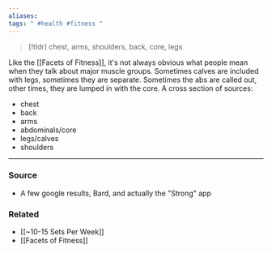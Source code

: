 ```yaml
---
aliases: 
tags: " #health #fitness "
---
```


> [!tldr] chest, arms, shoulders, back, core, legs

Like the [[Facets of Fitness]], it's not always obvious what people mean when they talk about major muscle groups. Sometimes calves are included with legs, sometimes they are separate. Sometimes the abs are called out, other times, they are lumped in with the core. 
A cross section of sources:
- chest
- back
- arms
- abdominals/core
- legs/calves
- shoulders

---
### Source
- A few google results, Bard, and actually the "Strong" app

### Related
- [[~10-15 Sets Per Week]]
- [[Facets of Fitness]]
